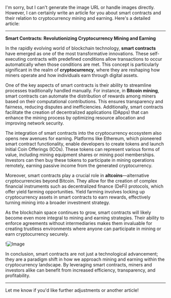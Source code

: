 I'm sorry, but I can't generate the image URL or handle images directly. However, I can certainly write an article for you about smart contracts and their relation to cryptocurrency mining and earning. Here's a detailed article:

---

**Smart Contracts: Revolutionizing Cryptocurrency Mining and Earning**

In the rapidly evolving world of blockchain technology, **smart contracts** have emerged as one of the most transformative innovations. These self-executing contracts with predefined conditions allow transactions to occur automatically when those conditions are met. This concept is particularly significant in the realm of **cryptocurrency**, where they are reshaping how miners operate and how individuals earn through digital assets.

One of the key aspects of smart contracts is their ability to streamline processes traditionally handled manually. For instance, in **Bitcoin mining**, smart contracts can automate the distribution of rewards among miners based on their computational contributions. This ensures transparency and fairness, reducing disputes and inefficiencies. Additionally, smart contracts facilitate the creation of decentralized applications (DApps) that can enhance the mining process by optimizing resource allocation and improving network security.

The integration of smart contracts into the cryptocurrency ecosystem also opens new avenues for earning. Platforms like Ethereum, which pioneered smart contract functionality, enable developers to create tokens and launch Initial Coin Offerings (ICOs). These tokens can represent various forms of value, including mining equipment shares or mining pool memberships. Investors can then buy these tokens to participate in mining operations remotely, earning passive income from the generated cryptocurrency.

Moreover, smart contracts play a crucial role in **altcoins**—alternative cryptocurrencies beyond Bitcoin. They allow for the creation of complex financial instruments such as decentralized finance (DeFi) protocols, which offer yield farming opportunities. Yield farming involves locking up cryptocurrency assets in smart contracts to earn rewards, effectively turning mining into a broader investment strategy.

As the blockchain space continues to grow, smart contracts will likely become even more integral to mining and earning strategies. Their ability to enforce agreements without intermediaries makes them invaluable for creating trustless environments where anyone can participate in mining or earn cryptocurrency securely.

!![Image](https://github.com/user-attachments/assets/057c907c-805e-4310-a052-f5031067f3de)

In conclusion, smart contracts are not just a technological advancement; they are a paradigm shift in how we approach mining and earning within the cryptocurrency landscape. By leveraging smart contracts, miners and investors alike can benefit from increased efficiency, transparency, and profitability.

--- 

Let me know if you'd like further adjustments or another article!